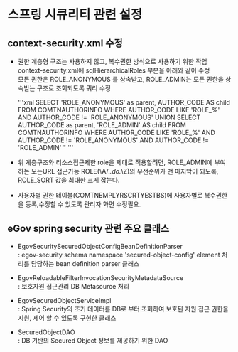 # 스프링 시큐리티 관련 설정
  
## context-security.xml 수정
  
* 권한 계층형 구조는 사용하지 않고, 복수권한 방식으로 사용하기 위한 작업   
  context-security.xml에 sqlHierarchicalRoles 부분을 아래와 같이 수정   
  모든 권한은 ROLE_ANONYMOUS 를 상속받고, ROLE_ADMIN는 모든 권한을 상속받는 구조로 조회되도록 쿼리 수정
      
	'''xml
      SELECT 'ROLE_ANONYMOUS' as parent, AUTHOR_CODE AS child
		  FROM COMTNAUTHORINFO
		 WHERE AUTHOR_CODE LIKE 'ROLE_%'
		   AND AUTHOR_CODE != 'ROLE_ANONYMOUS'
	    UNION
		SELECT AUTHOR_CODE as parent, 'ROLE_ADMIN' AS child
		  FROM COMTNAUTHORINFO
		 WHERE AUTHOR_CODE LIKE 'ROLE_%'
		   AND AUTHOR_CODE != 'ROLE_ANONYMOUS'
		   AND AUTHOR_CODE != 'ROLE_ADMIN' "
	'''
	
* 위 계층구조와 리소스접근제한 role을 제대로 적용할려면, ROLE_ADMIN에 부여하는 모든URL 접근가능 ROLE(\A/.*\.do.*\Z)의 우선순위가 맨 마지막이 되도록, ROLE_SORT 값을 최대한 크게 잡는다.
    
* 사용자별 권한 테이블(COMTNEMPLYRSCRTYESTBS)에 사용자별로 복수권한을 등록,수정할 수 있도록 관리자 화면 수정필요.
     
## eGov spring security 관련 주요 클래스
  
* EgovSecuritySecuredObjectConfigBeanDefinitionParser   
  : egov-security schema namespace 'secured-object-config' element 처리를 담당하는 bean definition parser 클래스
  	  
* EgovReloadableFilterInvocationSecurityMetadataSource   
  : 보호자원 접근관리 DB Metasource 처리
  	  
* EgovSecuredObjectServiceImpl      
  : Spring Security의 초기 데이터를 DB로 부터 조회하여 보호된 자원 접근 권한을 지원, 제어 할 수 있도록 구현한 클래스
  	  
* SecuredObjectDAO   
  : DB 기반의 Secured Object 정보를 제공하기 위한 DAO
  	  
  	  
  	  
